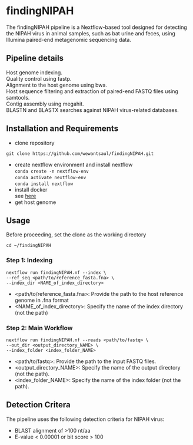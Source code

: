 # findingNIPAH
The findingNIPAH pipeline is a Nextflow-based tool designed for detecting the NIPAH virus in animal samples, such as bat urine and feces, using Illumina paired-end metagenomic sequencing data.

## Pipeline details
Host genome indexing. \
Quality control using fastp. \
Alignment to the host genome using bwa. \
Host sequence filtering and extraction of paired-end FASTQ files using samtools. \
Contig assembly using megahit. \
BLASTN and BLASTX searches against NIPAH virus-related databases.

## Installation and Requirements
* clone repository
```
git clone https://github.com/wewantsaul/findingNIPAH.git
```
* create nextflow environment and install nextflow \
```conda create -n nextflow-env``` \
```conda activate nextflow-env``` \
```conda install nextflow```
* install docker \
see [here](https://docs.docker.com/engine/install/)
* get host genome

## Usage
Before proceeding, set the clone as the working directory
```
cd ~/findingNIPAH
```
### Step 1: Indexing
```
nextflow run findingNIPAH.nf --index \
--ref_seq <path/to/reference_fasta.fna> \
--index_dir <NAME_of_index_directory>
```
* <path/to/reference_fasta.fna>: Provide the path to the host reference genome in .fna format
* <NAME_of_index_directory>: Specify the name of the index directory (not the path)
### Step 2: Main Workflow
```
nextflow run findingNIPAH.nf --reads <path/to/fastq> \
--out_dir <output_directory_NAME> \
--index_folder <index_folder_NAME>
```
* <path/to/fastq>: Provide the path to the input FASTQ files.
* <output_directory_NAME>: Specify the name of the output directory (not the path).
* <index_folder_NAME>: Specify the name of the index folder (not the path).
  
## Detection Critera
The pipeline uses the following detection criteria for NIPAH virus:
* BLAST alignment of >100 nt/aa
* E-value < 0.00001 or bit score > 100





